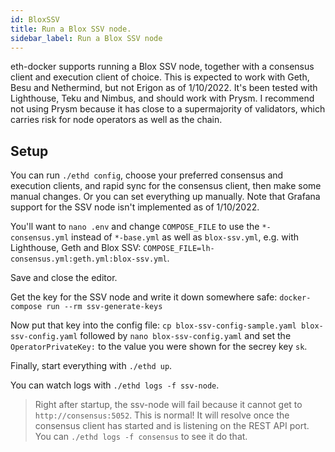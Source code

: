 ```yaml
---
id: BloxSSV
title: Run a Blox SSV node.
sidebar_label: Run a Blox SSV node
---
```


eth-docker supports running a Blox SSV node, together with a consensus client and execution client of choice. This is expected to work with Geth, Besu and Nethermind, but not Erigon as of 1/10/2022. It's been tested with Lighthouse, Teku and Nimbus, and should work with Prysm. I recommend not using Prysm because it has close to a supermajority of validators, which carries risk for node operators as well as the chain.

## Setup

You can run `./ethd config`, choose your preferred consensus and execution clients, and rapid sync for the consensus client, then make some manual changes. Or you can set everything up manually.
Note that Grafana support for the SSV node isn't implemented as of 1/10/2022.

You'll want to `nano .env` and change `COMPOSE_FILE` to use the `*-consensus.yml` instead of `*-base.yml` as well as `blox-ssv.yml`, e.g. with Lighthouse, Geth and Blox SSV: `COMPOSE_FILE=lh-consensus.yml:geth.yml:blox-ssv.yml`.

Save and close the editor.

Get the key for the SSV node and write it down somewhere safe: `docker-compose run --rm ssv-generate-keys`

Now put that key into the config file: `cp blox-ssv-config-sample.yaml blox-ssv-config.yaml` followed by `nano blox-ssv-config.yaml` and set the `OperatorPrivateKey:` to the value you were shown for the secrey key `sk`.

Finally, start everything with `./ethd up`.

You can watch logs with `./ethd logs -f ssv-node`.

>Right after startup, the ssv-node will fail because it cannot get to `http://consensus:5052`. This is normal! It will resolve once the consensus client has started and is listening on the REST API port. You can `./ethd logs -f consensus` to see it do that.
